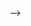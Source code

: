 <!-- # RTL仿真系统体系结构分析

## 1. 需求分析

### 1.1 功能需求

#### 1.1.1 用例分析

- 安装: 提供编译脚本以用于Linux环境编译安装
- 输入与定制：可以使用CLI对输入进行参数定制
- 功能点：
  - 能对RLT级描述的HDL语言进行仿真
  - 提供verification procedural interface (VPI)的子集以供验证
- 输出：可输出VCD格式的波形文件

### 1.2 非功能需求

#### 1.2.1 性能需求

- 响应时间约束：对于千万门级规模的电路仿真时间，单cycle不应当低于300ms
<!-- - 吞吐量: -->
<!-- - 资源利用率: Initial版本跑在CPU上，对于所有核的平均占有率不应当低于70%
- 关键体系结构特性利用: 
    - SIMD
    - Cache layout
    - Parallel
    - GPGPU

#### 1.2.2 安全性需求

- 内存安全：
  - 在千万门级电路仿真时应当预先计算内存开销为用户做出警告，不应当在运行时程序崩溃。
  - 不应当访问非法内存。
  - 应当对每个对象的生命周期，作用域，内存进行良好管理防止内存泄漏。

#### 1.2.3 可维护性与可拓展性需求

- 模块化:目前在模块化做的还不够,主要在于代码生成的规范问题。
- 可复用性:组件应当进行统一设计，需要用到的地方可以微调然后调用
- 易分析性:日志系统的简历，对于BUG的追踪。

#### 1.2.4 可靠性需求

- 易恢复性：在发生故障时，重建其性能水平并恢复直接受影响的数据。在本项目中，不存在需要持久化存储的数据，故对易恢复性考虑较少
- 容错性: 
- 成熟型：系统故障率应当保持在一定水平
   
#### 1.2.5 易用性需求

- 用户需要一定的Linux基础，后续增加对MinGW的编译支持。未来需要假如对不同平台的支持如X86-64,MIPS,RISC-V

## 2. 架构设计

采用基于**虚拟机风格**

### 2.1 前端部分-总体架构图

![](./pic/1.png)

### 2.2 后端部分Pipeline

- Parse: 将输入的json格式，处理成我们想要的节点
- Reorder: 依据输入的图连接关系，对所有**组合逻辑**进行reorder。
- Partition: 目前未做,未来将利用**关键Comb节点**进行Partition,使得整个图被切割。加速trans。
- CombTrans: 从comb开始，用队列不断更新，遇到Reg停止。
- Print: 输出所有寄存器的值，并更新寄存器的值，将更新过的寄存器的值放入queue。 --> -->

<!-- - RegSet: 对寄存器赋值并且找到起始的Comb放入queue。 -->
<!-- ## 3 ATAM 评价

### 3.1 风险，非风险

该项目属于非风险项目，不涉及信息的安全问题。

### 3.2 敏感点

本项目的敏感点在于对性能敏感，核心问题是性能的提升

### 3.3 权衡点

本项目的权衡点在于更新Comb时的时间与内存资源的trade-off。 -->